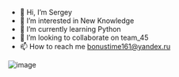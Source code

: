 - 👋 Hi, I’m Sergey 
- 👀 I’m interested in New Knowledge
- 🌱 I’m currently learning Python
- 💞️ I’m looking to collaborate on team_45
- 📫 How to reach me bonustime161@yandex.ru

<!---
Nemets87/Nemets87 is a ✨ special ✨ repository because its `README.md` (this file) appears on your GitHub profile.
You can click the Preview link to take a look at your changes.
--->
![image](https://user-images.githubusercontent.com/109182055/217524095-4fabfb74-7f50-4fa9-b170-eac8aa4c87ca.png)
